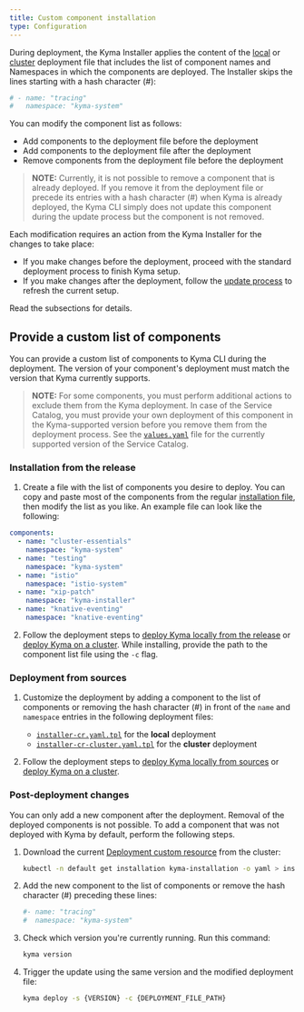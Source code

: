 ```yaml
---
title: Custom component installation
type: Configuration
---
```


During deployment, the Kyma Installer applies the content of the [local](https://github.com/kyma-project/kyma/blob/master/installation/resources/installer-cr.yaml.tpl#L14) or [cluster](https://github.com/kyma-project/kyma/blob/master/installation/resources/installer-cr-cluster.yaml.tpl#L14) deployment file that includes the list of component names and Namespaces in which the components are deployed. The Installer skips the lines starting with a hash character (#):

```yaml
# - name: "tracing"
#   namespace: "kyma-system"
```

You can modify the component list as follows:

- Add components to the deployment file before the deployment
- Add components to the deployment file after the deployment
- Remove components from the deployment file before the deployment

>**NOTE:** Currently, it is not possible to remove a component that is already deployed. If you remove it from the deployment file or precede its entries with a hash character (#) when Kyma is already deployed, the Kyma CLI simply does not update this component during the update process but the component is not removed.

Each modification requires an action from the Kyma Installer for the changes to take place:

- If you make changes before the deployment, proceed with the standard deployment process to finish Kyma setup.
- If you make changes after the deployment, follow the [update process](#installation-update-kyma) to refresh the current setup.

Read the subsections for details.

## Provide a custom list of components

You can provide a custom list of components to Kyma CLI during the deployment. The version of your component's deployment must match the version that Kyma currently supports.

>**NOTE:** For some components, you must perform additional actions to exclude them from the Kyma deployment. In case of the Service Catalog, you must provide your own deployment of this component in the Kyma-supported version before you remove them from the deployment process. See the [`values.yaml`](https://github.com/kyma-project/kyma/blob/master/resources/service-catalog/charts/catalog/values.yaml#L3) file for the currently supported version of the Service Catalog.

### Installation from the release

1. Create a file with the list of components you desire to deploy. You can copy and paste most of the components from the regular [installation file](https://github.com/kyma-project/kyma/blob/master/installation/resources/installer-cr-cluster.yaml.tpl#L14), then modify the list as you like. An example file can look like the following:

```yaml
components:
  - name: "cluster-essentials"
    namespace: "kyma-system"
  - name: "testing"
    namespace: "kyma-system"
  - name: "istio"
    namespace: "istio-system"
  - name: "xip-patch"
    namespace: "kyma-installer"
  - name: "knative-eventing"
    namespace: "knative-eventing"
```

2. Follow the deployment steps to [deploy Kyma locally from the release](#installation-install-kyma-locally) or [deploy Kyma on a cluster](#installation-install-kyma-on-a-cluster). While installing, provide the path to the component list file using the `-c` flag.

### Deployment from sources

1. Customize the deployment by adding a component to the list of components or removing the hash character (#) in front of the `name` and `namespace` entries in the following deployment files:

   * [`installer-cr.yaml.tpl`](https://github.com/kyma-project/kyma/blob/master/installation/resources/installer-cr.yaml.tpl) for the **local** deployment
   *  [`installer-cr-cluster.yaml.tpl`](https://github.com/kyma-project/kyma/blob/master/installation/resources/installer-cr-cluster.yaml.tpl) for the **cluster** deployment

2. Follow the deployment steps to [deploy Kyma locally from sources](#installation-install-kyma-locally) or [deploy Kyma on a cluster](#installation-install-kyma-on-a-cluster).

### Post-deployment changes

You can only add a new component after the deployment. Removal of the deployed components is not possible. To add a component that was not deployed with Kyma by default, perform the following steps.

1. Download the current [Deployment custom resource](#custom-resource-installation) from the cluster:

    ```bash
    kubectl -n default get installation kyma-installation -o yaml > installation.yaml
    ```

2. Add the new component to the list of components or remove the hash character (#) preceding these lines:

    ```yaml
    #- name: "tracing"
    #  namespace: "kyma-system"
    ```

3. Check which version you're currently running. Run this command:

    ```bash
    kyma version
    ```

4. Trigger the update using the same version and the modified deployment file:

   ```bash
   kyma deploy -s {VERSION} -c {DEPLOYMENT_FILE_PATH}
   ```
